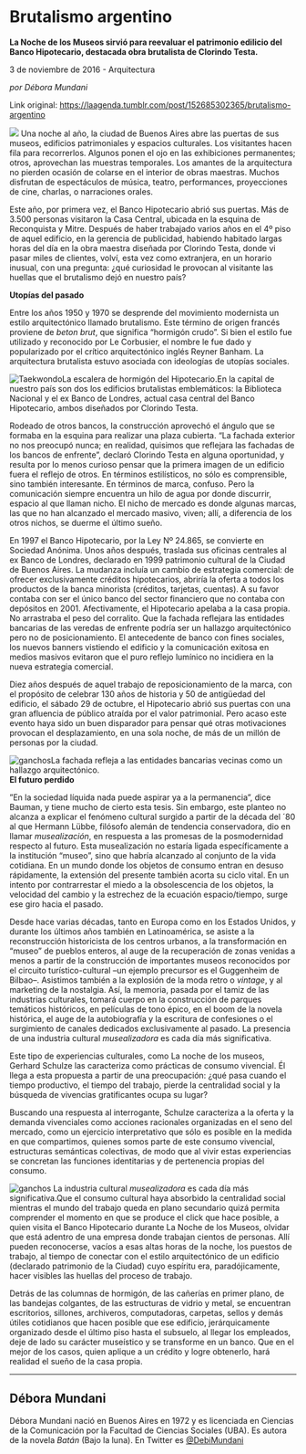 # Brutalismo argentino

**La Noche de los Museos sirvió para reevaluar el patrimonio edilicio del Banco Hipotecario, destacada obra brutalista de Clorindo Testa.**

3 de noviembre de 2016 - Arquitectura

_por Débora Mundani_

Link original: https://laagenda.tumblr.com/post/152685302365/brutalismo-argentino

![](https://64.media.tumblr.com/ae90a80c3ce124f38d1a9f64c78f104d/tumblr_inline_pk04bwbbHG1t6q87u_500.jpg)
Una noche al año, la ciudad de Buenos Aires abre las puertas de sus museos, edificios patrimoniales y espacios culturales. Los visitantes hacen fila para recorrerlos. Algunos ponen el ojo en las exhibiciones permanentes; otros, aprovechan las muestras temporales. Los amantes de la arquitectura no pierden ocasión de colarse en el interior de obras maestras. Muchos disfrutan de espectáculos de música, teatro, performances, proyecciones de cine, charlas, o narraciones orales. 

Este año, por primera vez, el Banco Hipotecario abrió sus puertas. Más de 3.500 personas visitaron la Casa Central, ubicada en la esquina de Reconquista y Mitre. Después de haber trabajado varios años en el 4º piso de aquel edificio, en la gerencia de publicidad, habiendo habitado largas horas del día en la obra maestra diseñada por Clorindo Testa, donde vi pasar miles de clientes, volví, esta vez como extranjera, en un horario inusual, con una pregunta: ¿qué curiosidad le provocan al visitante las huellas que el brutalismo dejó en nuestro país?

  
**Utopías del pasado**

Entre los años 1950 y 1970 se desprende del movimiento modernista un estilo arquitectónico llamado brutalismo. Este término de origen francés proviene de *beton brut*, que significa “hormigón crudo”. Si bien el estilo fue utilizado y reconocido por Le Corbusier, el nombre le fue dado y popularizado por el crítico arquitectónico inglés Reyner Banham. La arquitectura brutalista estuvo asociada con ideologías de utopías sociales. 

![Taekwondo](https://64.media.tumblr.com/2b92f728935e36ded57ca56a6bbafeab/tumblr_inline_pk04bwKrOP1t6q87u_400.jpg)La escalera de hormigón del Hipotecario.En la capital de nuestro país son dos los edificios brutalistas emblemáticos: la Biblioteca Nacional y el ex Banco de Londres, actual casa central del Banco Hipotecario, ambos diseñados por Clorindo Testa.

Rodeado de otros bancos, la construcción aprovechó el ángulo que se formaba en la esquina para realizar una plaza cubierta. “La fachada exterior no nos preocupó nunca; en realidad, quisimos que reflejara las fachadas de los bancos de enfrente”, declaró Clorindo Testa en alguna oportunidad, y resulta por lo menos curioso pensar que la primera imagen de un edificio fuera el reflejo de otros. En términos estilísticos, no sólo es comprensible, sino también interesante. En términos de marca, confuso. Pero la comunicación siempre encuentra un hilo de agua por donde discurrir, espacio al que llaman nicho. El nicho de mercado es donde algunas marcas, las que no han alcanzado el mercado masivo, viven; allí, a diferencia de los otros nichos, se duerme el último sueño. 

En 1997 el Banco Hipotecario, por la Ley Nº 24.865, se convierte en Sociedad Anónima. Unos años después, traslada sus oficinas centrales al ex Banco de Londres, declarado en 1999 patrimonio cultural de la Ciudad de Buenos Aires. La mudanza incluía un cambio de estrategia comercial: de ofrecer exclusivamente créditos hipotecarios, abriría la oferta a todos los productos de la banca minorista (créditos, tarjetas, cuentas). A su favor contaba con ser el único banco del sector financiero que no contaba con depósitos en 2001. Afectivamente, el Hipotecario apelaba a la casa propia. No arrastraba el peso del corralito. Que la fachada reflejara las entidades bancarias de las veredas de enfrente podría ser un hallazgo arquitectónico pero no de posicionamiento. El antecedente de banco con fines sociales, los nuevos banners vistiendo el edificio y la comunicación exitosa en medios masivos evitaron que el puro reflejo lumínico no incidiera en la nueva estrategia comercial.

Diez años después de aquel trabajo de reposicionamiento de la marca, con el propósito de celebrar 130 años de historia y 50 de antigüedad del edificio, el sábado 29 de octubre, el Hipotecario abrió sus puertas con una gran afluencia de público atraída por el valor patrimonial. Pero acaso este evento haya sido un buen disparador para pensar qué otras motivaciones provocan el desplazamiento, en una sola noche, de más de un millón de personas por la ciudad.

![ganchos](https://64.media.tumblr.com/ae90a80c3ce124f38d1a9f64c78f104d/tumblr_inline_pk04bwbbHG1t6q87u_500.jpg)La fachada refleja a las entidades bancarias vecinas como un hallazgo arquitectónico.  
**El futuro perdido**

”En la sociedad líquida nada puede aspirar ya a la permanencia”, dice Bauman, y tiene mucho de cierto esta tesis. Sin embargo, este planteo no alcanza a explicar el fenómeno cultural surgido a partir de la década del ´80 al que Hermann Lübbe, filósofo alemán de tendencia conservadora, dio en llamar *musealización*, en respuesta a las promesas de la posmodernidad respecto al futuro. Esta musealización no estaría ligada específicamente a la institución “museo”, sino que habría alcanzado al conjunto de la vida cotidiana. En un mundo donde los objetos de consumo entran en desuso rápidamente, la extensión del presente también acorta su ciclo vital. En un intento por contrarrestar el miedo a la obsolescencia de los objetos, la velocidad del cambio y la estrechez de la ecuación espacio/tiempo, surge ese giro hacia el pasado. 

Desde hace varias décadas, tanto en Europa como en los Estados Unidos, y durante los últimos años también en Latinoamérica, se asiste a la reconstrucción historicista de los centros urbanos, a la transformación en “museo” de pueblos enteros, al auge de la recuperación de zonas venidas a menos a partir de la construcción de importantes museos reconocidos por el circuito turístico-cultural –un ejemplo precursor es el Guggenheim de Bilbao–. Asistimos también a la explosión de la moda retro o *vintage*, y al marketing de la nostalgia. Así, la memoria, pasada por el tamiz de las industrias culturales, tomará cuerpo en la construcción de parques temáticos históricos, en películas de tono épico, en el boom de la novela histórica, el auge de la autobiografía y la escritura de confesiones o el surgimiento de canales dedicados exclusivamente al pasado. La presencia de una industria cultural *musealizadora* es cada día más significativa. 

Este tipo de experiencias culturales, como La noche de los museos, Gerhard Schulze las caracteriza como prácticas de consumo vivencial. Él llega a esta propuesta a partir de una preocupación: ¿qué pasa cuando el tiempo productivo, el tiempo del trabajo, pierde la centralidad social y la búsqueda de vivencias gratificantes ocupa su lugar? 

Buscando una respuesta al interrogante, Schulze caracteriza a la oferta y la demanda vivenciales como acciones racionales organizadas en el seno del mercado, como un ejercicio interpretativo que sólo es posible en la medida en que compartimos, quienes somos parte de este consumo vivencial, estructuras semánticas colectivas, de modo que al vivir estas experiencias se concretan las funciones identitarias y de pertenencia propias del consumo. 

![ganchos](https://64.media.tumblr.com/be8b929b5516c4e8d543d1f00885e252/tumblr_inline_pk04bx0AYj1t6q87u_500.jpg) La industria cultural *musealizadora* es cada día más significativa.Que el consumo cultural haya absorbido la centralidad social mientras el mundo del trabajo queda en plano secundario quizá permita comprender el momento en que se produce el click que hace posible, a quien visita el Banco Hipotecario durante La Noche de los Museos, olvidar que está adentro de una empresa donde trabajan cientos de personas. Allí pueden reconocerse, vacíos a esas altas horas de la noche, los puestos de trabajo, al tiempo de conectar con el estilo arquitectónico de un edificio (declarado patrimonio de la Ciudad) cuyo espíritu era, paradójicamente, hacer visibles las huellas del proceso de trabajo. 

Detrás de las columnas de hormigón, de las cañerías en primer plano, de las bandejas colgantes, de las estructuras de vidrio y metal, se encuentran escritorios, sillones, archiveros, computadoras, carpetas, sellos y demás útiles cotidianos que hacen posible que ese edificio, jerárquicamente organizado desde el último piso hasta el subsuelo, al llegar los empleados, deje de lado su carácter museístico y se transforme en un banco. Que en el mejor de los casos, quien aplique a un crédito y logre obtenerlo, hará realidad el sueño de la casa propia.

  




---

Débora Mundani
--------------

 Débora Mundani nació en Buenos Aires en 1972 y es licenciada en Ciencias de la Comunicación por la Facultad de Ciencias Sociales (UBA). Es autora de la novela *Batán* (Bajo la luna). En Twitter es [@DebiMundani](https://twitter.com/DebiMundani) 

